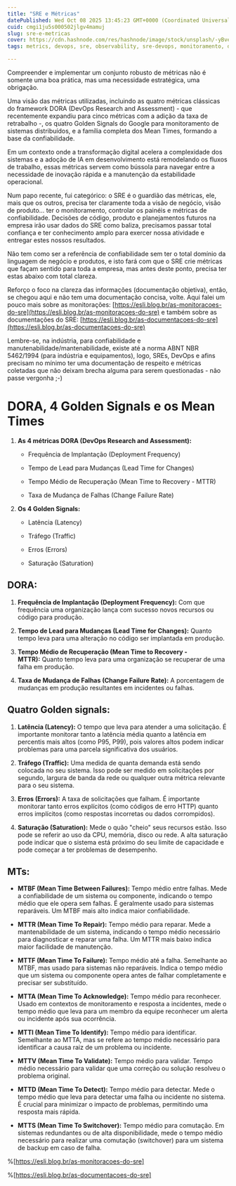 ```yaml
---
title: "SRE e Métricas"
datePublished: Wed Oct 08 2025 13:45:23 GMT+0000 (Coordinated Universal Time)
cuid: cmgi1ju5s000502jlgv4mamuj
slug: sre-e-metricas
cover: https://cdn.hashnode.com/res/hashnode/image/stock/unsplash/-yBvef_mAaQ/upload/2eb248d79da64b059ec98ece5d0f54e4.jpeg
tags: metrics, devops, sre, observability, sre-devops, monitoramento, dora, mean-time

---
```


Compreender e implementar um conjunto robusto de métricas não é somente uma boa prática, mas uma necessidade estratégica, uma obrigação.

Uma visão das métricas utilizadas, incluindo as quatro métricas clássicas do framework DORA (DevOps Research and Assessment) - que recentemente expandiu para cinco métricas com a adição da taxa de retrabalho -, os quatro Golden Signals do Google para monitoramento de sistemas distribuídos, e a família completa dos Mean Times, formando a base da confiabilidade.

Em um contexto onde a transformação digital acelera a complexidade dos sistemas e a adoção de IA em desenvolvimento está remodelando os fluxos de trabalho, essas métricas servem como bússola para navegar entre a necessidade de inovação rápida e a manutenção da estabilidade operacional.

Num papo recente, fui categórico: o SRE é o guardião das métricas, ele, mais que os outros, precisa ter claramente toda a visão de negócio, visão de produto… ter o monitoramento, controlar os painéis e métricas de confiabilidade. Decisões de código, produto e planejamentos futuros na empresa irão usar dados do SRE como baliza, precisamos passar total confiança e ter conhecimento amplo para exercer nossa atividade e entregar estes nossos resultados.

Não tem como ser a referência de confiabilidade sem ter o total domínio da linguagem de negócio e produtos, e isto fará com que o SRE crie métricas que façam sentido para toda a empresa, mas antes deste ponto, precisa ter estas abaixo com total clareza.

Reforço o foco na clareza das informações (documentação objetiva), então, se chegou aqui e não tem uma documentação concisa, volte. Aqui falei um pouco mais sobre as monitorações: [https://esli.blog.br/as-monitoracoes-do-sre](https://esli.blog.br/as-monitoracoes-do-sre) e também sobre as documentações do SRE: [https://esli.blog.br/as-documentacoes-do-sre](https://esli.blog.br/as-documentacoes-do-sre)

Lembre-se, na indústria, para confiabilidade e manutenabilidade/mantenabilidade, existe até a norma ABNT NBR 5462/1994 (para indústria e equipamentos), logo, SREs, DevOps e afins precisam no mínimo ter uma documentação de respeito e métricas coletadas que não deixam brecha alguma para serem questionadas - não passe vergonha ;-)

# DORA, 4 Golden Signals e os Mean Times

1. **As 4 métricas DORA (DevOps Research and Assessment):**
    
    * Frequência de Implantação (Deployment Frequency)
        
    * Tempo de Lead para Mudanças (Lead Time for Changes)
        
    * Tempo Médio de Recuperação (Mean Time to Recovery - MTTR)
        
    * Taxa de Mudança de Falhas (Change Failure Rate)
        
2. **Os 4 Golden Signals:**
    
    * Latência (Latency)
        
    * Tráfego (Traffic)
        
    * Erros (Errors)
        
    * Saturação (Saturation)
        

## DORA:

1. **Frequência de Implantação (Deployment Frequency):** Com que frequência uma organização lança com sucesso novos recursos ou código para produção.  
    
2. **Tempo de Lead para Mudanças (Lead Time for Changes):** Quanto tempo leva para uma alteração no código ser implantada em produção.  
    
3. **Tempo Médio de Recuperação (Mean Time to Recovery - MTTR):** Quanto tempo leva para uma organização se recuperar de uma falha em produção.  
    
4. **Taxa de Mudança de Falhas (Change Failure Rate):** A porcentagem de mudanças em produção resultantes em incidentes ou falhas.
    

## Quatro Golden signals:

1. **Latência (Latency):** O tempo que leva para atender a uma solicitação. É importante monitorar tanto a latência média quanto a latência em percentis mais altos (como P95, P99), pois valores altos podem indicar problemas para uma parcela significativa dos usuários.  
    
2. **Tráfego (Traffic):** Uma medida de quanta demanda está sendo colocada no seu sistema. Isso pode ser medido em solicitações por segundo, largura de banda da rede ou qualquer outra métrica relevante para o seu sistema.  
    
3. **Erros (Errors):** A taxa de solicitações que falham. É importante monitorar tanto erros explícitos (como códigos de erro HTTP) quanto erros implícitos (como respostas incorretas ou dados corrompidos).  
    
4. **Saturação (Saturation):** Mede o quão "cheio" seus recursos estão. Isso pode se referir ao uso da CPU, memória, disco ou rede. A alta saturação pode indicar que o sistema está próximo do seu limite de capacidade e pode começar a ter problemas de desempenho.
    

## MTs:

* **MTBF (Mean Time Between Failures):** Tempo médio entre falhas. Mede a confiabilidade de um sistema ou componente, indicando o tempo médio que ele opera sem falhas. É geralmente usado para sistemas reparáveis. Um MTBF mais alto indica maior confiabilidade.  
    
* **MTTR (Mean Time To Repair):** Tempo médio para reparar. Mede a mantenabilidade de um sistema, indicando o tempo médio necessário para diagnosticar e reparar uma falha. Um MTTR mais baixo indica maior facilidade de manutenção.  
    
* **MTTF (Mean Time To Failure):** Tempo médio até a falha. Semelhante ao MTBF, mas usado para sistemas não reparáveis. Indica o tempo médio que um sistema ou componente opera antes de falhar completamente e precisar ser substituído.  
    
* **MTTA (Mean Time To Acknowledge):** Tempo médio para reconhecer. Usado em contextos de monitoramento e resposta a incidentes, mede o tempo médio que leva para um membro da equipe reconhecer um alerta ou incidente após sua ocorrência.  
    
* **MTTI (Mean Time To Identify):** Tempo médio para identificar. Semelhante ao MTTA, mas se refere ao tempo médio necessário para identificar a causa raiz de um problema ou incidente.  
    
* **MTTV (Mean Time To Validate):** Tempo médio para validar. Tempo médio necessário para validar que uma correção ou solução resolveu o problema original.  
    
* **MTTD (Mean Time To Detect):** Tempo médio para detectar. Mede o tempo médio que leva para detectar uma falha ou incidente no sistema. É crucial para minimizar o impacto de problemas, permitindo uma resposta mais rápida.  
    
* **MTTS (Mean Time To Switchover):** Tempo médio para comutação. Em sistemas redundantes ou de alta disponibilidade, mede o tempo médio necessário para realizar uma comutação (switchover) para um sistema de backup em caso de falha.
    

%[https://esli.blog.br/as-monitoracoes-do-sre] 

%[https://esli.blog.br/as-documentacoes-do-sre]